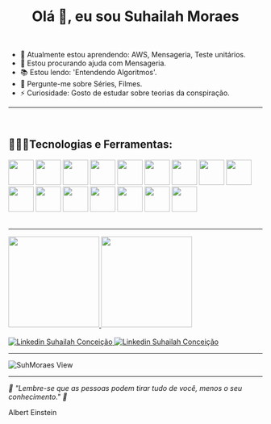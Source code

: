 
<h1 align="center">Olá 👋, eu sou Suhailah Moraes</h1>
<br />

- 🌱 Atualmente estou aprendendo: AWS, Mensageria, Teste unitários.
- 🤔 Estou procurando ajuda com Mensageria.
- 📚 Estou lendo: 'Entendendo Algoritmos'.
- 💬 Pergunte-me sobre Séries, Filmes.
- ⚡ Curiosidade: Gosto de  estudar sobre teorias da conspiração.

  
 </span> 
 <hr /> 


 <br>
  <h2><strong>👨🏽‍💻Tecnologias e Ferramentas:</strong></h2>
<span>
  <img height="50px" src="https://cdn.jsdelivr.net/gh/devicons/devicon/icons/java/java-original-wordmark.svg" />
  <img height="50px" src="https://cdn.jsdelivr.net/gh/devicons/devicon/icons/spring/spring-original-wordmark.svg"/>
  <img height="50px" src="https://cdn.jsdelivr.net/gh/devicons/devicon/icons/html5/html5-original-wordmark.svg" />
  <img height="50px" src="https://cdn.jsdelivr.net/gh/devicons/devicon/icons/css3/css3-original-wordmark.svg" />
            <img height="50px" src="https://cdn.jsdelivr.net/gh/devicons/devicon/icons/javascript/javascript-original.svg" />    
            <img height="50px" src="https://cdn.jsdelivr.net/gh/devicons/devicon/icons/react/react-original-wordmark.svg" />   
            <img  height="50px"src="https://cdn.jsdelivr.net/gh/devicons/devicon/icons/sass/sass-original.svg" />          
            <img  height="50px" src="https://cdn.jsdelivr.net/gh/devicons/devicon/icons/mysql/mysql-original-wordmark.svg" />            
            <img  height="50px" src="https://cdn.jsdelivr.net/gh/devicons/devicon/icons/postgresql/postgresql-original-wordmark.svg" />              
            <img height="50px"  src="https://cdn.jsdelivr.net/gh/devicons/devicon/icons/bash/bash-plain.svg" />                     
            <img  height="50px" src="https://cdn.jsdelivr.net/gh/devicons/devicon/icons/docker/docker-original-wordmark.svg" />            
            <img  height="50px" src="https://cdn.jsdelivr.net/gh/devicons/devicon/icons/gradle/gradle-plain-wordmark.svg" />                 
            <img  height="50px" src="https://cdn.jsdelivr.net/gh/devicons/devicon/icons/git/git-original-wordmark.svg" />            
            <img  height="50px" src="https://cdn.jsdelivr.net/gh/devicons/devicon/icons/gitlab/gitlab-original-wordmark.svg" />                  
            <img height="50px" src="https://cdn.jsdelivr.net/gh/devicons/devicon/icons/linux/linux-original.svg" />            
            <img  height="50px" src="https://cdn.jsdelivr.net/gh/devicons/devicon/icons/vscode/vscode-original-wordmark.svg" />
          
</span>
<br />
<br />
 
<hr />
  <div>
<a href="https://github.com/suhmoraes">
<img height="180em" src="https://github-readme-stats.vercel.app/api/top-langs/?username=suhmoraes&layout=compact&langs_count=7&theme=dracula"/>
<img height="180em" src="https://github-readme-stats.vercel.app/api?username=suhMoraes&show_icons=true&theme=dracula&include_all_commits=true&count_private=true"/>
</div>

  
<br />
<span>
  <a href="https://bit.ly/linkedin-suhmoraes">
    <img src="https://img.shields.io/badge/LinkedIn-0077B5?style=flat&logo=linkedin&logoColor=white" alt ="Linkedin Suhailah Conceição"> <a>
   
 
  <a href="mailto:dev.suhmoraes@gmail.com">
    <img src="https://img.shields.io/badge/Gmail-D14836?style=flat&logo=gmail&logoColor=white" alt ="Linkedin Suhailah Conceição" > 
   </a>    

<hr>
  
   ![SuhMoraes View](https://komarev.com/ghpvc/?username=SuhMoraes-github-username&style=plastic)

<hr>

_💭 "Lembre-se que as pessoas podem tirar tudo de você, menos o seu conhecimento." 💭_

<p>Albert Einstein</P>



 
     
     
     
     
     
     
     
     
     
     
     
     
     
     
     
     
     
     
     
     
     
     
     
     
     


  
   

